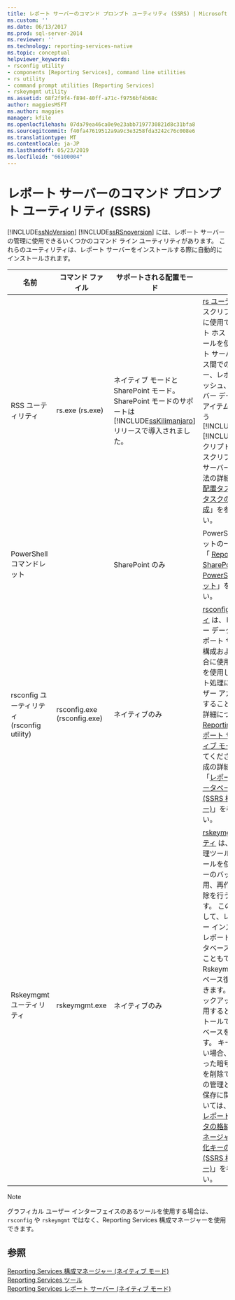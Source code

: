 ```yaml
---
title: レポート サーバーのコマンド プロンプト ユーティリティ (SSRS) | Microsoft Docs
ms.custom: ''
ms.date: 06/13/2017
ms.prod: sql-server-2014
ms.reviewer: ''
ms.technology: reporting-services-native
ms.topic: conceptual
helpviewer_keywords:
- rsconfig utility
- components [Reporting Services], command line utilities
- rs utility
- command prompt utilities [Reporting Services]
- rskeymgmt utility
ms.assetid: 68f2f9f4-f894-40ff-a71c-f9756bf4b68c
author: maggiesMSFT
ms.author: maggies
manager: kfile
ms.openlocfilehash: 07da79ea46ca0e9e23abb7197730821d8c31bfa8
ms.sourcegitcommit: f40fa47619512a9a9c3e3258fda3242c76c008e6
ms.translationtype: MT
ms.contentlocale: ja-JP
ms.lasthandoff: 05/23/2019
ms.locfileid: "66100004"
---
```

# <a name="report-server-command-prompt-utilities-ssrs"></a>レポート サーバーのコマンド プロンプト ユーティリティ (SSRS)
  [!INCLUDE[ssNoVersion](../../includes/ssnoversion-md.md)] [!INCLUDE[ssRSnoversion](../../includes/ssrsnoversion-md.md)] には、レポート サーバーの管理に使用できるいくつかのコマンド ライン ユーティリティがあります。 これらのユーティリティは、レポート サーバーをインストールする際に自動的にインストールされます。  
  
|名前|コマンド ファイル|サポートされる配置モード|説明|  
|----------|------------------|-------------------------------|-----------------|  
|RSS ユーティリティ|rs.exe (rs.exe)|ネイティブ モードと SharePoint モード。 SharePoint モードのサポートは [!INCLUDE[ssKilimanjaro](../../includes/sskilimanjaro-md.md)] リリースで導入されました。|[rs ユーティリティ](rs-exe-utility-ssrs.md) は、スクリプト操作の実行に使用できるスクリプト ホストです。 このツールを使用して、レポート サーバー データベース間でのデータのコピー、レポートのパブリッシュ、レポート サーバー データベースでのアイテムの作成などを行う [!INCLUDE[msCoName](../../includes/msconame-md.md)][!INCLUDE[vbprvb](../../includes/vbprvb-md.md)] スクリプトを実行します。 スクリプトを使用してサーバーを管理する方法の詳細については、「 [配置タスクおよび管理タスクのスクリプト作成](script-deployment-and-administrative-tasks.md)」を参照してください。|  
|PowerShell コマンドレット||SharePoint のみ|PowerShell コマンドレットの一覧については、「 [Reporting Services SharePoint モードの PowerShell コマンドレット](../powershell-cmdlets-for-reporting-services-sharepoint-mode.md)」を参照してください。|  
|rsconfig ユーティリティ (rsconfig utility)|rsconfig.exe (rsconfig.exe)|ネイティブのみ|[rsconfig ユーティリティ](rsconfig-utility-ssrs.md) は、レポート サーバー データベースへのレポート サーバー接続を構成および管理する場合に使用します。 これを使用して、自動レポート処理に使用するユーザー アカウントを指定することもできます。 詳細については、「 [Reporting Services レポート サーバー (ネイティブ モード)](../report-server/reporting-services-report-server-native-mode.md)」を参照してください。 接続の構成の詳細については、「[レポート サーバー データベース接続の構成 &#40;SSRS 構成マネージャー&#41;](../../sql-server/install/configure-a-report-server-database-connection-ssrs-configuration-manager.md)」を参照してください。|  
|Rskeymgmt ユーティリティ|rskeymgmt.exe|ネイティブのみ|[rskeymgmt ユーティリティ](rskeymgmt-utility-ssrs.md) は、暗号化キー管理ツールです。 このツールを使用して、対称キーのバックアップ、適用、再作成、および削除を行うことができます。 このツールを使用して、レポート サーバー インスタンスを共有レポート サーバー データベースにアタッチすることもできます。 Rskeymgmt は、データベース復旧操作で使用できます。 対称キーのバックアップ コピーを適用すると、新しいインストールで既存のデータベースを再利用できます。 キーを復元できない場合、使用しなくなった暗号化された内容を削除できます。 キーの管理と機密データの保存に関する詳細については、「[暗号化されたレポート サーバー データの格納 &#40;SSRS 構成マネージャー&#41;](../install-windows/ssrs-encryption-keys-store-encrypted-report-server-data.md)」と「[暗号化キーの構成と管理 &#40;SSRS 構成マネージャー&#41;](../install-windows/ssrs-encryption-keys-manage-encryption-keys.md)」を参照してください。|  
  
> [!NOTE]  
>  グラフィカル ユーザー インターフェイスのあるツールを使用する場合は、`rsconfig` や `rskeymgmt` ではなく、Reporting Services 構成マネージャーを使用できます。  
  
## <a name="see-also"></a>参照  
 [Reporting Services 構成マネージャー &#40;ネイティブ モード&#41;](../../sql-server/install/reporting-services-configuration-manager-native-mode.md)   
 [Reporting Services ツール](reporting-services-tools.md)   
 [Reporting Services レポート サーバー (ネイティブ モード)](../report-server/reporting-services-report-server-native-mode.md)  
  
  
